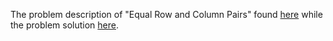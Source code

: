 The problem description of "Equal Row and Column Pairs" found [here](https://leetcode.com/problems/equal-row-and-column-pairs/description/) while the problem solution [here](https://github.com/aurimas13/Solutions-To-Problems/blob/main/LeetCode/Java%20Solutions/Equal%20Row%20and%20Column%20Pairs/equal.java).